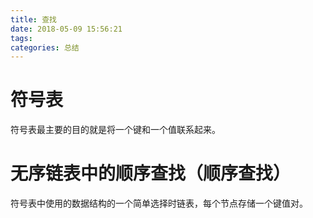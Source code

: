 ```yaml
---
title: 查找 
date: 2018-05-09 15:56:21
tags: 
categories: 总结
---
```


# 符号表
符号表最主要的目的就是将一个键和一个值联系起来。
# 无序链表中的顺序查找（顺序查找）
符号表中使用的数据结构的一个简单选择时链表，每个节点存储一个键值对。
# 
```java
```

